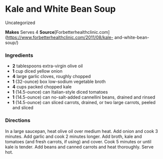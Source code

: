 ﻿

#  Kale and White Bean Soup

Uncategorized

 **Makes** Serves 4
**Source**[Forbetterhealthclinic.com](https://www.forbetterhealthclinic.com/2011/08/kale-
and-white-bean-soup/)

###  Ingredients

  * **2** tablespoons extra-virgin olive oil
  *  **1** cup diced yellow onion
  *  **4** large garlic cloves, roughly chopped
  *  **1** (32-ounce) box low-sodium vegetable broth
  *  **4** cups packed chopped kale
  *  **1** (14.5-ounce) can Italian-style diced tomatoes
  *  **1** (14.5-ounce) can no-salt-added cannellini beans, drained and rinsed
  *  **1** (14.5-ounce) can sliced carrots, drained, or two large carrots, peeled and sliced

###  Directions

In a large saucepan, heat olive oil over medium heat. Add onion and cook 3
minutes. Add garlic and cook 2 minutes longer. Add broth, kale and tomatoes
(and fresh carrots, if using) and cover. Cook 5 minutes or until kale is
tender. Add beans and canned carrots and heat thoroughly. Serve hot.


